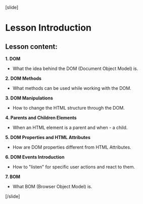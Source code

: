 [slide]

# Lesson Introduction

## Lesson content:

**1. DOM**

- What the idea behind the DOM (Document Object Model) is.

**2. DOM Methods**

- What methods can be used while working with the DOM.

**3. DOM Manipulations**

- How to change the HTML structure through the DOM.

**4. Parents and Children Elements**

- When an HTML element is a parent and when - a child.

**5. DOM Properties and HTML Attributes**

- How are DOM properties different from HTML Attributes.

**6. DOM Events Introduction**

- How to "listen" for specific user actions and react to them.

**7. BOM**

- What BOM (Browser Object Model) is.

[/slide]
